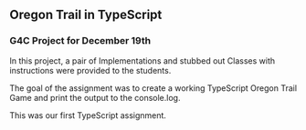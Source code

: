 ## Oregon Trail in TypeScript

### G4C Project for December 19th

In this project, a pair of Implementations and stubbed out Classes with instructions were provided to the students. 

The goal of the assignment was to create a working TypeScript Oregon Trail Game and print the output to the console.log.

This was our first TypeScript assignment. 